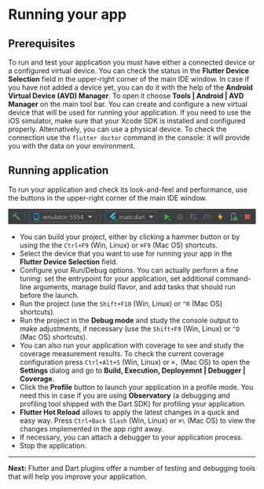 # Running your app

## Prerequisites

To run and test your application you must have either a connected device or a configured virtual device. You can check the status in the
**Flutter Device Selection** field in the upper-right corner of the main IDE window. In case if you have not added a device yet, you can 
do it with the help of the **Android Virtual Device (AVD) Manager**. To open it choose **Tools | Android | AVD Manager** on the main tool 
bar. You can create and configure a new virtual device that will be used for running your application. If you need to use the iOS 
simulator, make sure that your Xcode SDK is installed and configured properly. Alternatively, you can use a physical device. To check the 
connection use the ``flutter doctor`` command in the console: it will provide you with the data on your environment.

## Running application

To run your application and check its look-and-feel and performance, use the buttons in the upper-right corner of the main IDE window. 

![Run Toolbar](https://github.com/straw-wave/draft/blob/master/img/5_run_app_toolbar.png)

- You can build your project, either by clicking a hammer button or by using the the ``Ctrl+F9`` (Win, Linux) or ``⌘F9`` (Mac OS) 
shortcuts.	
- Select the device that you want to use for running your app in the **Flutter Device Selection** field. 
- Configure your Run/Debug options. You can actually perform a fine tuning: set the entrypoint for your application, set additional 
command-line arguments, manage build flavor, and add tasks that should run before the launch.
- Run the project (use the ``Shift+F10`` (Win, Linux) or ``^R`` (Mac OS) shortcuts).
- Run the project in the **Debug mode** and study the console output to make adjustments, if necessary (use the ``Shift+F9`` (Win, Linux) 
or ``^D`` (Mac OS) shortcuts).
- You can also run your application with coverage to see and study the coverage measurement results. To check the current coverage 
configuration press ``Ctrl+Alt+S`` (Win, Linux) or ``⌘,`` (Mac OS) to open the **Settings** dialog and go to **Build, Execution, 
Deployemnt | Debugger | Coverage**.
- Click the **Profile** button to launch your application in a profile mode. You need this in case if you are using **Observatory** (a 
debugging and profiling tool shipped with the Dart SDK) for profiling your application.
- **Flutter Hot Reload** allows to apply the latest changes in a quick and easy way. Press ``Ctrl+Back Slash`` (Win, Linux) or ``⌘\`` 
(Mac OS) to view the changes implemented in the app right away.
- If necessary, you can attach a debugger to your application process.
- Stop the application.

---

**Next:** Flutter and Dart plugins offer a number of testing and debugging tools that will help you improve your application.  
